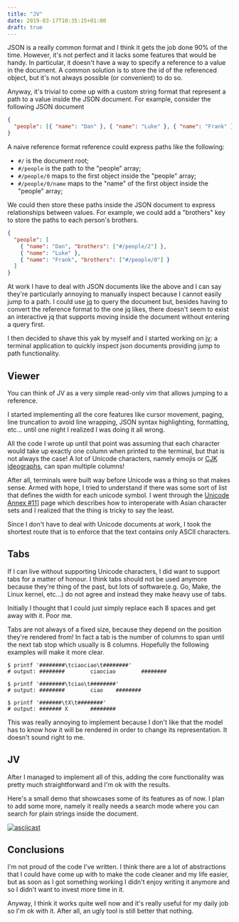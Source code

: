 ```yaml
---
title: "JV"
date: 2019-03-17T10:35:15+01:00
draft: true
---
```


JSON is a really common format and I think it gets the job done 90% of the time.
However, it's not perfect and it lacks some features that would be handy. In
particular, it doesn't have a way to specify a reference to a value in the
document. A common solution is to store the id of the referenced object, but
it's not always possible (or convenient) to do so.

Anyway, it's trivial to come up with a custom string format that represent a
path to a value inside the JSON document. For example, consider the following
JSON document

```json
{
  "people": [{ "name": "Dan" }, { "name": "Luke" }, { "name": "Frank" }]
}
```

A naive reference format reference could express paths like the following:

- `#/` is the document root;
- `#/people` is the path to the "people" array;
- `#/people/0` maps to the first object inside the "people" array;
- `#/people/0/name` maps to the "name" of the first object inside the "people"
  array;

We could then store these paths inside the JSON document to express
relationships between values. For example, we could add a "brothers" key to
store the paths to each person's brothers.

```json
{
  "people": [
    { "name": "Dan", "brothers": ["#/people/2"] },
    { "name": "Luke" },
    { "name": "Frank", "brothers": ["#/people/0"] }
  ]
}
```

At work I have to deal with JSON documents like the above and I can say they're
particularly annoying to manually inspect because I cannot easily jump to a
path. I could use [jq] to query the document but, besides having to convert the
reference format to the one jq likes, there doesn't seem to exist an interactive
jq that supports moving inside the document without entering a query first.

I then decided to shave this yak by myself and I started working on [jv]: a
terminal application to quickly inspect json documents providing jump to path
functionality.

## Viewer

You can think of JV as a very simple read-only vim that allows jumping to a
reference.

I started implementing all the core features like cursor movement, paging, line
truncation to avoid line wrapping, JSON syntax highlighting, formatting, etc...
until one night I realized I was doing it all wrong.

All the code I wrote up until that point was assuming that each character would
take up exactly one column when printed to the terminal, but that is not always
the case! A lot of Unicode characters, namely emojis or [CJK ideographs][cjk ideographs], can span multiple columns!

After all, terminals were built way before Unicode was a thing so that makes
sense. Armed with hope, I tried to understand if there was some sort of list
that defines the width for each unicode symbol. I went through the [Unicode
Annex #11][unicode annex #11]] page which describes how to interoperate with
Asian character sets and I realized that the thing is tricky to say the least.

Since I don't have to deal with Unicode documents at work, I took the shortest
route that is to enforce that the text contains only ASCII characters.

## Tabs

If I can live without supporting Unicode characters, I did want to support tabs
for a matter of honour. I think tabs should not be used anymore because they're
thing of the past, but lots of software(e.g. Go, Make, the Linux kernel, etc...)
do not agree and instead they make heavy use of tabs.

Initially I thought that I could just simply replace each 8 spaces and get away
with it. Poor me.

Tabs are not always of a fixed size, because they depend on the position they're
rendered from! In fact a tab is the number of columns to span until the next tab
stop which usually is 8 columns. Hopefully the following examples will make it
more clear.

```shell
$ printf '########\tciaociao\t########'
# output: ########        ciaociao        ########

$ printf '########\tciao\t########'
# output: ########        ciao    ########

$ printf '#######\tX\t########'
# output: ####### X       ########
```

This was really annoying to implement because I don't like that the model has to
know how it will be rendered in order to change its representation. It doesn't
sound right to me.

## JV

After I managed to implement all of this, adding the core functionality was
pretty much straightforward and I'm ok with the results.

Here's a small demo that showcases some of its features as of now. I plan to add
some more, namely it really needs a search mode where you can search for plain
strings inside the document.

[![asciicast](https://asciinema.org/a/233199.svg)](https://asciinema.org/a/233199)

## Conclusions

I'm not proud of the code I've written. I think there are a lot of abstractions
that I could have come up with to make the code cleaner and my life easier, but
as soon as I got something working I didn't enjoy writing it anymore and so I
didn't want to invest more time in it.

Anyway, I think it works quite well now and it's really useful for my daily job
so I'm ok with it. After all, an ugly tool is still better that nothing.

[jq]: https://stedolan.github.io/jq/
[jv]: https://github.com/d-dorazio/jv
[cjk ideographs]: https://en.wikipedia.org/wiki/CJK_Unified_Ideographs
[unicode annex #11]: http://www.unicode.org/reports/tr11/
